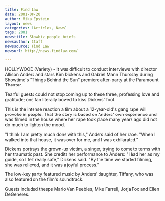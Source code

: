 ```yaml
---
title: Find Law
date: 2001-08-20
author: Mika Epstein
layout: news
categories: [Articles, News]
tags: 2001
newstitle: Showbiz people briefs  
newsauthor: Staff  
newssource: Find Law  
newsurl: http://news.findlaw.com/  

---
```

HOLLYWOOD (Variety) - It was difficult to conduct interviews with director Allison Anders and stars Kim Dickens and Gabriel Mann Thursday during Showtime's "Things Behind the Sun" premiere after-party at the Paramount Theater. 

Tearful guests could not stop coming up to these three, professing love and gratitude; one fan literally bowed to kiss Dickens' foot. 

This is the intense reaction a film about a 12-year-old's gang rape will provoke in people. That the story is based on Anders' own experience and was filmed in the house where her rape took place many years ago did not do much to lighten the mood. 

"I think I am pretty much done with this," Anders said of her rape. "When I walked into that house, it was over for me, and I was exhilarated."

Dickens portrays the grown-up victim, a singer, trying to come to terms with her traumatic past. She credits her performance to Anders: "I had her as my guide, so I felt really safe," Dickens said. "By the time we started filming, she was relieved, and it was a joyful process." 

The low-key party featured music by Anders' daughter, Tiffany, who was also featured on the film's soundtrack. 

Guests included thesps Mario Van Peebles, Mike Farrell, Jorja Fox and Ellen DeGeneres. 

